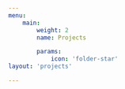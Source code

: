 ```yaml
---
menu:
    main:
        weight: 2
        name: Projects

        params:
            icon: 'folder-star'
layout: 'projects'

---
```


